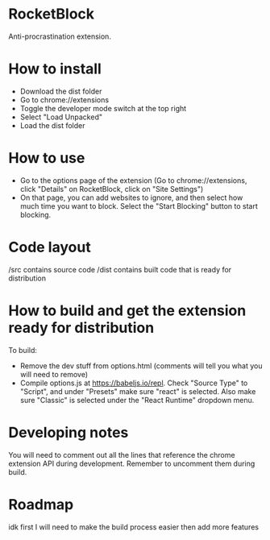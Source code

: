# RocketBlock

Anti-procrastination extension.

# How to install

- Download the dist folder
- Go to chrome://extensions
- Toggle the developer mode switch at the top right
- Select "Load Unpacked"
- Load the dist folder

# How to use

- Go to the options page of the extension (Go to chrome://extensions, click "Details" on RocketBlock, click on "Site Settings")
- On that page, you can add websites to ignore, and then select how much time you want to block. Select the "Start Blocking" button to start blocking.

# Code layout

/src contains source code
/dist contains built code that is ready for distribution

# How to build and get the extension ready for distribution

To build:
- Remove the dev stuff from options.html (comments will tell you what you will need to remove)
- Compile options.js at https://babeljs.io/repl. Check "Source Type" to "Script", and under "Presets" make sure "react" is selected. Also make sure "Classic" is selected under the "React Runtime" dropdown menu.

# Developing notes

You will need to comment out all the lines that reference the chrome extension API during development. Remember to uncomment them during build.

# Roadmap

idk first I will need to make the build process easier
then add more features 